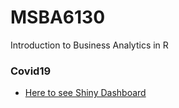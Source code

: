 # MSBA6130
Introduction to Business Analytics in R


### Covid19

- [Here to see Shiny Dashboard](https://su000167.shinyapps.io/assignment1_group/?fbclid=IwAR2KR7ykpeIWuZKw6t59Ghm6ZmqU1GjJf68EkX6K6X3ND4XCR9EdsMbgCJg)


